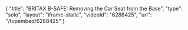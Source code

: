 {
    "title": "BRITAX B-SAFE: Removing the Car Seat from the Base",
    "type": "solo",
    "layout": "iframe-static",
    "videoId": "6288425",
    "url": "\/tvpembed\/6288425"
}